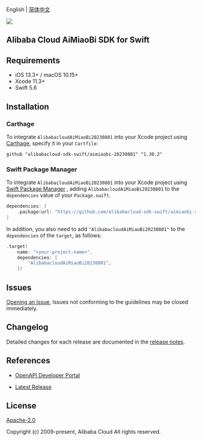 English | [简体中文](README-CN.md)

![](https://aliyunsdk-pages.alicdn.com/icons/AlibabaCloud.svg)

## Alibaba Cloud AiMiaoBi SDK for Swift

## Requirements

- iOS 13.3+ / macOS 10.15+
- Xcode 11.3+
- Swift 5.6

## Installation

### Carthage

To integrate `AlibabacloudAiMiaoBi20230801` into your Xcode project using [Carthage](https://github.com/Carthage/Carthage), specify it in your `Cartfile`:

```ogdl
github "alibabacloud-sdk-swift/aimiaobi-20230801" "1.30.2"
```

### Swift Package Manager

To integrate `AlibabacloudAiMiaoBi20230801` into your Xcode project using [Swift Package Manager](https://swift.org/package-manager/) , adding `AlibabacloudAiMiaoBi20230801` to the `dependencies` value of your `Package.swift`.

```swift
dependencies: [
    .package(url: "https://github.com/alibabacloud-sdk-swift/aimiaobi-20230801.git", from: "1.30.2")
]
```

In addition, you also need to add `"AlibabacloudAiMiaoBi20230801"` to the `dependencies` of the `target`, as follows:

```swift
.target(
    name: "<your-project-name>",
    dependencies: [
        "AlibabacloudAiMiaoBi20230801",
    ])
```

## Issues

[Opening an Issue](https://github.com/alibabacloud-sdk-swift/aimiaobi-20230801/issues/new), Issues not conforming to the guidelines may be closed immediately.

## Changelog

Detailed changes for each release are documented in the [release notes](./ChangeLog.txt).

## References

* [OpenAPI Developer Portal](https://next.api.alibabacloud.com/home)
- [Latest Release](https://github.com/alibabacloud-sdk-swift/aimiaobi-20230801)

## License

[Apache-2.0](http://www.apache.org/licenses/LICENSE-2.0)

Copyright (c) 2009-present, Alibaba Cloud All rights reserved.
